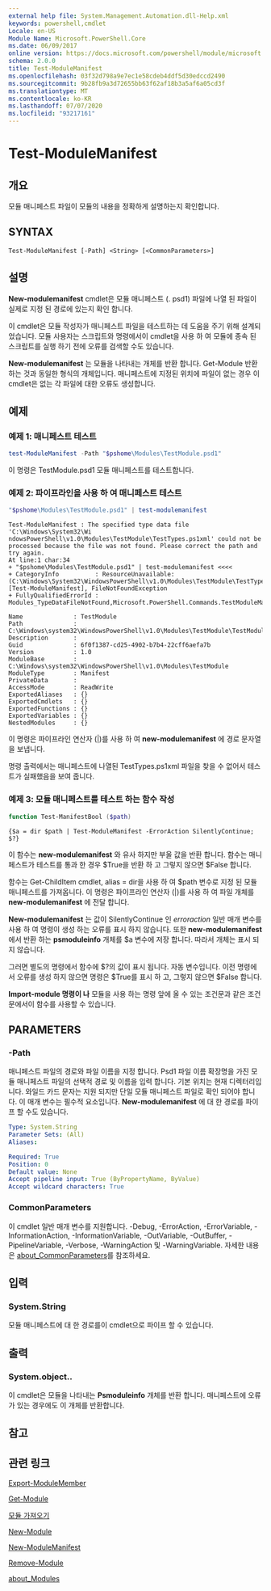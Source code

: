 ```yaml
---
external help file: System.Management.Automation.dll-Help.xml
keywords: powershell,cmdlet
Locale: en-US
Module Name: Microsoft.PowerShell.Core
ms.date: 06/09/2017
online version: https://docs.microsoft.com/powershell/module/microsoft.powershell.core/test-modulemanifest?view=powershell-6&WT.mc_id=ps-gethelp
schema: 2.0.0
title: Test-ModuleManifest
ms.openlocfilehash: 03f32d798a9e7ec1e58cdeb4ddf5d30edccd2490
ms.sourcegitcommit: 9b28fb9a3d72655bb63f62af18b3a5af6a05cd3f
ms.translationtype: MT
ms.contentlocale: ko-KR
ms.lasthandoff: 07/07/2020
ms.locfileid: "93217161"
---
```

# Test-ModuleManifest

## 개요
모듈 매니페스트 파일이 모듈의 내용을 정확하게 설명하는지 확인합니다.

## SYNTAX

```
Test-ModuleManifest [-Path] <String> [<CommonParameters>]
```

## 설명

**New-modulemanifest** cmdlet은 모듈 매니페스트 (. psd1) 파일에 나열 된 파일이 실제로 지정 된 경로에 있는지 확인 합니다.

이 cmdlet은 모듈 작성자가 매니페스트 파일을 테스트하는 데 도움을 주기 위해 설계되었습니다.
모듈 사용자는 스크립트와 명령에서이 cmdlet을 사용 하 여 모듈에 종속 된 스크립트를 실행 하기 전에 오류를 검색할 수도 있습니다.

**New-modulemanifest** 는 모듈을 나타내는 개체를 반환 합니다.
Get-Module 반환 하는 것과 동일한 형식의 개체입니다.
매니페스트에 지정된 위치에 파일이 없는 경우 이 cmdlet은 없는 각 파일에 대한 오류도 생성합니다.

## 예제

### 예제 1: 매니페스트 테스트

```powershell
test-ModuleManifest -Path "$pshome\Modules\TestModule.psd1"
```

이 명령은 TestModule.psd1 모듈 매니페스트를 테스트합니다.

### 예제 2: 파이프라인을 사용 하 여 매니페스트 테스트

```powershell
"$pshome\Modules\TestModule.psd1" | test-modulemanifest
```

```Output
Test-ModuleManifest : The specified type data file 'C:\Windows\System32\Wi
ndowsPowerShell\v1.0\Modules\TestModule\TestTypes.ps1xml' could not be processed because the file was not found. Please correct the path and try again.
At line:1 char:34
+ "$pshome\Modules\TestModule.psd1" | test-modulemanifest <<<<
+ CategoryInfo          : ResourceUnavailable: (C:\Windows\System32\WindowsPowerShell\v1.0\Modules\TestModule\TestTypes.ps1xml:String) [Test-ModuleManifest], FileNotFoundException
+ FullyQualifiedErrorId : Modules_TypeDataFileNotFound,Microsoft.PowerShell.Commands.TestModuleManifestCommandName

Name              : TestModule
Path              : C:\Windows\system32\WindowsPowerShell\v1.0\Modules\TestModule\TestModule.psd1
Description       :
Guid              : 6f0f1387-cd25-4902-b7b4-22cff6aefa7b
Version           : 1.0
ModuleBase        : C:\Windows\system32\WindowsPowerShell\v1.0\Modules\TestModule
ModuleType        : Manifest
PrivateData       :
AccessMode        : ReadWrite
ExportedAliases   : {}
ExportedCmdlets   : {}
ExportedFunctions : {}
ExportedVariables : {}
NestedModules     : {}
```

이 명령은 파이프라인 연산자 (|)를 사용 하 여 **new-modulemanifest** 에 경로 문자열을 보냅니다.

명령 출력에서는 매니페스트에 나열된 TestTypes.ps1xml 파일을 찾을 수 없어서 테스트가 실패했음을 보여 줍니다.

### 예제 3: 모듈 매니페스트를 테스트 하는 함수 작성

```powershell
function Test-ManifestBool ($path)
```

```Output
{$a = dir $path | Test-ModuleManifest -ErrorAction SilentlyContinue; $?}
```

이 함수는 **new-modulemanifest** 와 유사 하지만 부울 값을 반환 합니다.
함수는 매니페스트가 테스트를 통과 한 경우 $True을 반환 하 고 그렇지 않으면 $False 합니다.

함수는 Get-ChildItem cmdlet, alias = dir을 사용 하 여 $path 변수로 지정 된 모듈 매니페스트를 가져옵니다.
이 명령은 파이프라인 연산자 (|)를 사용 하 여 파일 개체를 **new-modulemanifest** 에 전달 합니다.

**New-modulemanifest** 는 값이 SilentlyContinue 인 *erroraction* 일반 매개 변수를 사용 하 여 명령이 생성 하는 오류를 표시 하지 않습니다.
또한 **new-modulemanifest** 에서 반환 하는 **psmoduleinfo** 개체를 $a 변수에 저장 합니다.
따라서 개체는 표시 되지 않습니다.

그러면 별도의 명령에서 함수에 $?의 값이 표시 됩니다.
자동 변수입니다.
이전 명령에서 오류를 생성 하지 않으면 명령은 $True를 표시 하 고, 그렇지 않으면 $False 합니다.

**Import-module 명령이 나** 모듈을 사용 하는 명령 앞에 올 수 있는 조건문과 같은 조건문에서이 함수를 사용할 수 있습니다.

## PARAMETERS

### -Path

매니페스트 파일의 경로와 파일 이름을 지정 합니다.
Psd1 파일 이름 확장명을 가진 모듈 매니페스트 파일의 선택적 경로 및 이름을 입력 합니다.
기본 위치는 현재 디렉터리입니다.
와일드 카드 문자는 지원 되지만 단일 모듈 매니페스트 파일로 확인 되어야 합니다.
이 매개 변수는 필수적 요소입니다.
**New-modulemanifest** 에 대 한 경로를 파이프 할 수도 있습니다.

```yaml
Type: System.String
Parameter Sets: (All)
Aliases:

Required: True
Position: 0
Default value: None
Accept pipeline input: True (ByPropertyName, ByValue)
Accept wildcard characters: True
```

### CommonParameters

이 cmdlet 일반 매개 변수를 지원합니다. -Debug, -ErrorAction, -ErrorVariable, -InformationAction, -InformationVariable, -OutVariable, -OutBuffer, -PipelineVariable, -Verbose, -WarningAction 및 -WarningVariable. 자세한 내용은 [about_CommonParameters](https://go.microsoft.com/fwlink/?LinkID=113216)를 참조하세요.

## 입력

### System.String

모듈 매니페스트에 대 한 경로를이 cmdlet으로 파이프 할 수 있습니다.

## 출력

### System.object..

이 cmdlet은 모듈을 나타내는 **Psmoduleinfo** 개체를 반환 합니다.
매니페스트에 오류가 있는 경우에도 이 개체를 반환합니다.

## 참고

## 관련 링크

[Export-ModuleMember](Export-ModuleMember.md)

[Get-Module](Get-Module.md)

[모듈 가져오기](Import-Module.md)

[New-Module](New-Module.md)

[New-ModuleManifest](New-ModuleManifest.md)

[Remove-Module](Remove-Module.md)

[about_Modules](About/about_Modules.md)
